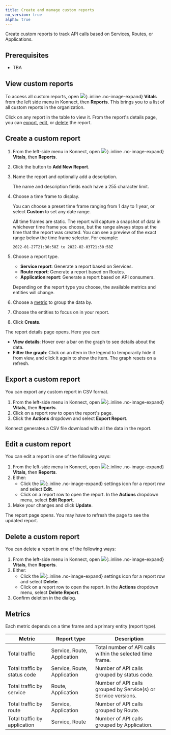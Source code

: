 ```yaml
---
title: Create and manage custom reports
no_version: true
alpha: true
---
```


Create custom reports to track API calls based on Services, Routes, or
Applications.

## Prerequisites
- TBA

## View custom reports

To access all custom reports, open ![](/assets/images/icons/konnect/icn-vitals.svg){:.inline .no-image-expand}
**Vitals** from the left side menu in Konnect, then **Reports**.
This brings you to a list of all custom reports in the organization.

Click on any report in the table to view it. From the report's details page, you
can [export](#export-a-custom-report), [edit](#edit-a-custom-report), or [delete](#delete-a-custom-report) the report.

## Create a custom report

1. From the left-side menu in Konnect, open ![](/assets/images/icons/konnect/icn-vitals.svg){:.inline .no-image-expand}
**Vitals**, then **Reports**.
1. Click the button to **Add New Report**.
1. Name the report and optionally add a description.

    The name and description fields each have a 255 character limit.

1. Choose a time frame to display.

    You can choose a preset time frame ranging from 1 day to 1 year, or
    select **Custom** to set any date range.

    All time frames are static. The report will capture a snapshot of data
    in whichever time frame you choose, but the range always stops at the time
    that the report was created. You can see a preview of the exact range below
    the time frame selector. For example:

    ```
    2022-01-27T21:30:58Z to 2022-02-03T21:30:58Z
    ```


1. Choose a report type.

   * **Service report**: Generate a report based on Services.
   * **Route report**: Generate a report based on Routes.
   * **Application report**: Generate a report based on API consumers.

   Depending on the report type you choose, the available metrics and entities
   will change.

1. Choose a [metric](#metrics) to group the data by.
1. Choose the entities to focus on in your report.
1. Click **Create**.

The report details page opens. Here you can:

* **View details**: Hover over a bar on the graph to see details about the data.
* **Filter the graph**: Click on an item in the legend to temporarily hide it from view,
and click it again to show the item. The graph resets on a refresh.

## Export a custom report

You can export any custom report in CSV format.

1. From the left-side menu in Konnect, open ![](/assets/images/icons/konnect/icn-vitals.svg){:.inline .no-image-expand}
**Vitals**, then **Reports**.
1. Click on a report row to open the report's page.
1. Click the **Actions** dropdown and select **Export Report**.

  Konnect generates a CSV file download with all the data in the report.

## Edit a custom report

You can edit a report in one of the following ways:

1. From the left-side menu in Konnect, open ![](/assets/images/icons/konnect/icn-vitals.svg){:.inline .no-image-expand}
**Vitals**, then **Reports**.
1. Either:
   * Click the ![](/assets/images/icons/konnect/konnect-settings.svg){:.inline .no-image-expand}
   settings icon for a report row and select **Edit**.
   * Click on a report row to open the report. In the **Actions** dropdown menu,
   select **Edit Report**.
1. Make your changes and click **Update**.

  The report page opens. You may have to refresh the page to see the updated
  report.

## Delete a custom report

You can delete a report in one of the following ways:

1. From the left-side menu in Konnect, open ![](/assets/images/icons/konnect/icn-vitals.svg){:.inline .no-image-expand}
**Vitals**, then **Reports**.
1. Either:
   * Click the ![](/assets/images/icons/konnect/konnect-settings.svg){:.inline .no-image-expand}
   settings icon for a report row and select **Delete**.
   * Click on a report row to open the report. In the **Actions** dropdown menu,
   select **Delete Report**.
1. Confirm deletion in the dialog.

## Metrics

Each metric depends on a time frame and a primary entity (report type).

Metric | Report type | Description
-------|------------|------------
Total traffic | Service, Route, Application | Total number of API calls within the selected time frame.
Total traffic by status code | Service, Route, Application | Number of API calls grouped by status code.
Total traffic by service | Route, Application | Number of API calls grouped by Service(s) or Service versions.
Total traffic by route | Service, Application | Number of API calls grouped by Route.
Total traffic by application | Service, Route | Number of API calls grouped by Application.
